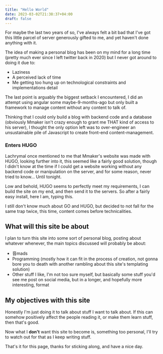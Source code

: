 ```yaml
---
title: "Hello World"
date: 2023-03-02T21:38:37+04:00
draft: false
---
```


For maybe the last two years of so, I've always felt a bit bad that I've got this little parcel of server generously gifted to me, and yet haven't done anything with it. 

The idea of making a personal blog has been on my mind for a long time (pretty much ever since I left twitter back in 2020) but I never got around to doing it due to:

- Laziness
- A perceived lack of time
- Me getting too hung up on technological constraints and implementations detail

The last point is arguably the biggest setback I encountered, I did an attempt using angular some maybe-9-months-ago but only built a framework to manage content without any content to talk of.

Thinking that I could only build a blog with backend code and a database (obviously Mmaker isn't crazy enough to grant me THAT kind of access to his server), I thought the only option left was to over-engineer an unsustainable pile of Javascript to create front-end content-management.

### Enters HUGO

Lachrymal once mentioned to me that Mmaker's website was made with HUGO, looking further into it, this seemed like a fairly good solution, though I didn't know at the time if I could get a website working without any backend code or manipulation on the server, and for some reason, never tried to know... Until tonight.

Low and behold, HUGO seems to perfectly meet my requirements, I can build the site on my end, and then send it to the servers. So after a fairly easy install, here I am, typing this. 

I still don't know much about GO and HUGO, but decided to not fall for the same trap twice, this time, content comes before technicalities.

## What will this site be about

I plan to turn this site into some sort of personal blog, posting about whatever whenever, the main topics discussed will probably be about:

- 音mads
- Programming (mostly how it can fit in the process of creation, not gonna bore you to death with another rambling about this site's templating solution)
- Other stuff I like, I'm not too sure myself, but basically some stuff you'd see me post on social media, but in a longer, and hopefully more interesting, format

## My objectives with this site

Honestly I'm just doing it to talk about stuff I want to talk about. If this can somehow positively affect the people reading it, or make them learn stuff, then that's good.

Now what I **don't** want this site to become is, something too personal, I'll try to watch out for that as I keep writing stuff.

That's it for this page, thanks for sticking along, and have a nice day.